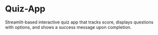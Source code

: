 # Quiz-App
Streamlit-based interactive quiz app that tracks score, displays questions with options, and shows a success message upon completion.
